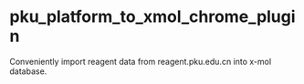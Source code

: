 # pku_platform_to_xmol_chrome_plugin
Conveniently import reagent data from reagent.pku.edu.cn into x-mol database.
